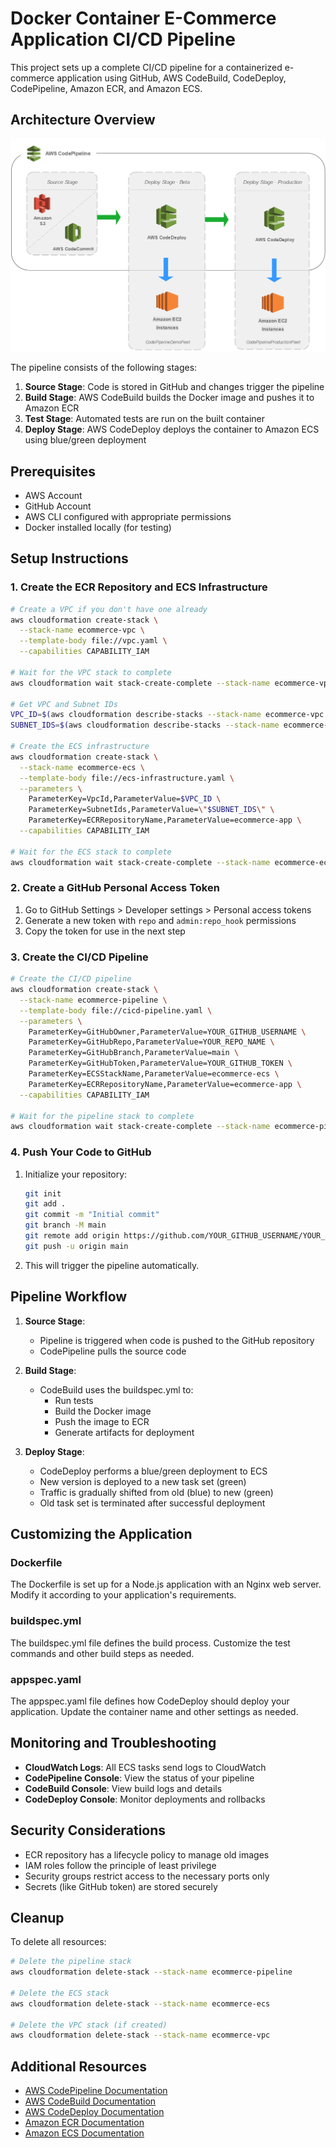# Docker Container E-Commerce Application CI/CD Pipeline

This project sets up a complete CI/CD pipeline for a containerized e-commerce application using GitHub, AWS CodeBuild, CodeDeploy, CodePipeline, Amazon ECR, and Amazon ECS.

## Architecture Overview

![CI/CD Pipeline Architecture](images/new.png)

The pipeline consists of the following stages:

1. **Source Stage**: Code is stored in GitHub and changes trigger the pipeline
2. **Build Stage**: AWS CodeBuild builds the Docker image and pushes it to Amazon ECR
3. **Test Stage**: Automated tests are run on the built container
4. **Deploy Stage**: AWS CodeDeploy deploys the container to Amazon ECS using blue/green deployment

## Prerequisites

- AWS Account
- GitHub Account
- AWS CLI configured with appropriate permissions
- Docker installed locally (for testing)

## Setup Instructions

### 1. Create the ECR Repository and ECS Infrastructure

```bash
# Create a VPC if you don't have one already
aws cloudformation create-stack \
  --stack-name ecommerce-vpc \
  --template-body file://vpc.yaml \
  --capabilities CAPABILITY_IAM

# Wait for the VPC stack to complete
aws cloudformation wait stack-create-complete --stack-name ecommerce-vpc

# Get VPC and Subnet IDs
VPC_ID=$(aws cloudformation describe-stacks --stack-name ecommerce-vpc --query "Stacks[0].Outputs[?OutputKey=='VpcId'].OutputValue" --output text)
SUBNET_IDS=$(aws cloudformation describe-stacks --stack-name ecommerce-vpc --query "Stacks[0].Outputs[?OutputKey=='PublicSubnets'].OutputValue" --output text)

# Create the ECS infrastructure
aws cloudformation create-stack \
  --stack-name ecommerce-ecs \
  --template-body file://ecs-infrastructure.yaml \
  --parameters \
    ParameterKey=VpcId,ParameterValue=$VPC_ID \
    ParameterKey=SubnetIds,ParameterValue=\"$SUBNET_IDS\" \
    ParameterKey=ECRRepositoryName,ParameterValue=ecommerce-app \
  --capabilities CAPABILITY_IAM

# Wait for the ECS stack to complete
aws cloudformation wait stack-create-complete --stack-name ecommerce-ecs
```

### 2. Create a GitHub Personal Access Token

1. Go to GitHub Settings > Developer settings > Personal access tokens
2. Generate a new token with `repo` and `admin:repo_hook` permissions
3. Copy the token for use in the next step

### 3. Create the CI/CD Pipeline

```bash
# Create the CI/CD pipeline
aws cloudformation create-stack \
  --stack-name ecommerce-pipeline \
  --template-body file://cicd-pipeline.yaml \
  --parameters \
    ParameterKey=GitHubOwner,ParameterValue=YOUR_GITHUB_USERNAME \
    ParameterKey=GitHubRepo,ParameterValue=YOUR_REPO_NAME \
    ParameterKey=GitHubBranch,ParameterValue=main \
    ParameterKey=GitHubToken,ParameterValue=YOUR_GITHUB_TOKEN \
    ParameterKey=ECSStackName,ParameterValue=ecommerce-ecs \
    ParameterKey=ECRRepositoryName,ParameterValue=ecommerce-app \
  --capabilities CAPABILITY_IAM

# Wait for the pipeline stack to complete
aws cloudformation wait stack-create-complete --stack-name ecommerce-pipeline
```

### 4. Push Your Code to GitHub

1. Initialize your repository:
   ```bash
   git init
   git add .
   git commit -m "Initial commit"
   git branch -M main
   git remote add origin https://github.com/YOUR_GITHUB_USERNAME/YOUR_REPO_NAME.git
   git push -u origin main
   ```

2. This will trigger the pipeline automatically.

## Pipeline Workflow

1. **Source Stage**:
   - Pipeline is triggered when code is pushed to the GitHub repository
   - CodePipeline pulls the source code

2. **Build Stage**:
   - CodeBuild uses the buildspec.yml to:
     - Run tests
     - Build the Docker image
     - Push the image to ECR
     - Generate artifacts for deployment

3. **Deploy Stage**:
   - CodeDeploy performs a blue/green deployment to ECS
   - New version is deployed to a new task set (green)
   - Traffic is gradually shifted from old (blue) to new (green)
   - Old task set is terminated after successful deployment

## Customizing the Application

### Dockerfile

The Dockerfile is set up for a Node.js application with an Nginx web server. Modify it according to your application's requirements.

### buildspec.yml

The buildspec.yml file defines the build process. Customize the test commands and other build steps as needed.

### appspec.yaml

The appspec.yaml file defines how CodeDeploy should deploy your application. Update the container name and other settings as needed.

## Monitoring and Troubleshooting

- **CloudWatch Logs**: All ECS tasks send logs to CloudWatch
- **CodePipeline Console**: View the status of your pipeline
- **CodeBuild Console**: View build logs and details
- **CodeDeploy Console**: Monitor deployments and rollbacks

## Security Considerations

- ECR repository has a lifecycle policy to manage old images
- IAM roles follow the principle of least privilege
- Security groups restrict access to the necessary ports only
- Secrets (like GitHub token) are stored securely

## Cleanup

To delete all resources:

```bash
# Delete the pipeline stack
aws cloudformation delete-stack --stack-name ecommerce-pipeline

# Delete the ECS stack
aws cloudformation delete-stack --stack-name ecommerce-ecs

# Delete the VPC stack (if created)
aws cloudformation delete-stack --stack-name ecommerce-vpc
```

## Additional Resources

- [AWS CodePipeline Documentation](https://docs.aws.amazon.com/codepipeline/latest/userguide/welcome.html)
- [AWS CodeBuild Documentation](https://docs.aws.amazon.com/codebuild/latest/userguide/welcome.html)
- [AWS CodeDeploy Documentation](https://docs.aws.amazon.com/codedeploy/latest/userguide/welcome.html)
- [Amazon ECR Documentation](https://docs.aws.amazon.com/AmazonECR/latest/userguide/what-is-ecr.html)
- [Amazon ECS Documentation](https://docs.aws.amazon.com/AmazonECS/latest/developerguide/Welcome.html)
